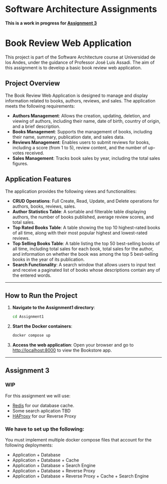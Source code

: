 # Software Architecture Assignments

**This is a work in progress for [Assignment 3](#assignment-3)**

# Book Review Web Application

This project is part of the Software Architecture course at Universidad de los Andes, under the guidance of Professor José Luis Assadi. The aim of this assignment is to develop a basic book review web application.

## Project Overview

The Book Review Web Application is designed to manage and display information related to books, authors, reviews, and sales. The application meets the following requirements:

- **Authors Management**: Allows the creation, updating, deletion, and viewing of authors, including their name, date of birth, country of origin, and a brief description.
- **Books Management**: Supports the management of books, including their name, summary, publication date, and sales data.
- **Reviews Management**: Enables users to submit reviews for books, including a score (from 1 to 5), review content, and the number of up-votes received.
- **Sales Management**: Tracks book sales by year, including the total sales figures.

## Application Features

The application provides the following views and functionalities:

- **CRUD Operations**: Full Create, Read, Update, and Delete operations for authors, books, reviews, sales.
- **Author Statistics Table**: A sortable and filterable table displaying authors, the number of books published, average review scores, and total sales.
- **Top Rated Books Table**: A table showing the top 10 highest-rated books of all time, along with their most popular highest and lowest-rated reviews.
- **Top Selling Books Table**: A table listing the top 50 best-selling books of all time, including total sales for each book, total sales for the author, and information on whether the book was among the top 5 best-selling books in the year of its publication.
- **Search Functionality**: A search window that allows users to input text and receive a paginated list of books whose descriptions contain any of the entered words.

---

## How to Run the Project

1. **Navigate to the Assignment1 directory**:
   ```bash
   cd Assignment1
   ```

2. **Start the Docker containers**:
   ```bash
   docker compose up
   ```

3. **Access the web application**: Open your browser and go to [http://localhost:8000](http://localhost:8000) to view the Bookstore app.

---

## Assignment 3
### **WIP**

For this assignment we will use:

- [Redis](https://redis.io/) for our database cache.
- Some search aplication TBD
- [HAProxy](https://www.haproxy.org/) for our Reverse Proxy

### We have to set up the following:
You must implement multiple docker compose files that account for
the following deployments:
- Application + Database
- Application + Database + Cache
- Application + Database + Search Engine
- Application + Database + Reverse Proxy
- Application + Database + Reverse Proxy + Cache + Search Engine
